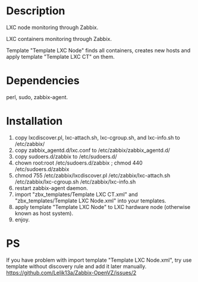 # Description
LXC node monitoring through Zabbix.

LXC containers monitoring through Zabbix.

Template "Template LXC Node" finds all containers, creates new hosts and apply template "Template LXC CT" on them.

# Dependencies
perl, sudo, zabbix-agent.

Installation
============
1. copy lxcdiscover.pl, lxc-attach.sh,  lxc-cgroup.sh, and  lxc-info.sh to /etc/zabbix/
2. copy zabbix_agentd.d/lxc.conf to /etc/zabbix/zabbix_agentd.d/
3. copy sudoers.d/zabbix to /etc/sudoers.d/
4. chown root:root /etc/sudoers.d/zabbix ; chmod 440 /etc/sudoers.d/zabbix
5. chmod 755 /etc/zabbix/lxcdiscover.pl /etc/zabbix/lxc-attach.sh  /etc/zabbix/lxc-cgroup.sh  /etc/zabbix/lxc-info.sh
6. restart zabbix-agent daemon.
7. import "zbx_templates/Template LXC CT.xml" and "zbx_templates/Template LXC Node.xml" into your templates.
8. apply template "Template LXC Node" to LXC hardware node (otherwise known as host system).
9. enjoy.


PS
===========
If you have problem with import template "Template LXC Node.xml", try use template without discovery rule and add it later manually.
https://github.com/Lelik13a/Zabbix-OpenVZ/issues/2
